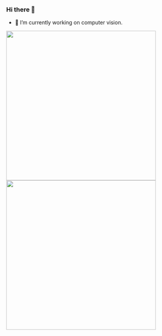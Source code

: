 ### Hi there 👋

- 🔭 I’m currently working on computer vision. 
<b>
    <image src="https://github-readme-stats.vercel.app/api?username=Zhengtq&show_icons=true&theme=default" width=400></image>
</b>
<b>
    <image src="https://github-readme-stats.vercel.app/api/top-langs/?username=sharpiless&layout=compact&theme=default" width=400></image>
</b>

<br></br>




<!--
**Zhengtq/Zhengtq** is a ✨ _special_ ✨ repository because its `README.md` (this file) appears on your GitHub profile.

Here are some ideas to get you started:

- 🌱 I’m currently learning ...
- 👯 I’m looking to collaborate on ...
- 🤔 I’m looking for help with ...
- 💬 Ask me about ...
- 📫 How to reach me: ...
- 😄 Pronouns: ...
- ⚡ Fun fact: ...
-->
